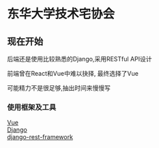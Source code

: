东华大学技术宅协会
=========


## 现在开始
后端还是使用比较熟悉的Django,采用RESTful API设计

前端曾在React和Vue中难以抉择, 最终选择了Vue

可能精力不是很足够,抽出时间来慢慢写

### 使用框架及工具
[Vue](https://github.com/vuejs/vue)  
[Django](https://github.com/django/django)  
[django-rest-framework](https://github.com/tomchristie/django-rest-framework)  





